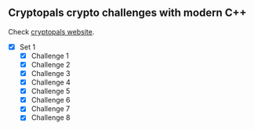 ## Cryptopals crypto challenges with modern C++

Check [cryptopals website](https://cryptopals.com/).

- [x] Set 1
    - [x] Challenge 1
    - [x] Challenge 2
    - [x] Challenge 3
    - [x] Challenge 4
    - [x] Challenge 5
    - [x] Challenge 6
    - [x] Challenge 7
    - [x] Challenge 8

